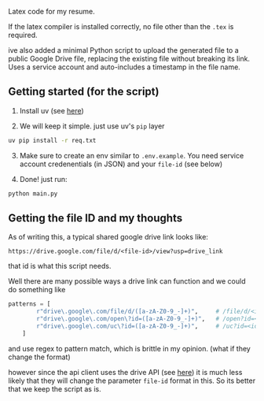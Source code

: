 Latex code for my resume.

If the latex compiler is installed correctly, no file other than the `.tex` is required. 

ive also added a minimal Python script to upload the generated file to a public Google Drive file, replacing the existing file without breaking its link. Uses a service account and auto-includes a timestamp in the file name.

## Getting started (for the script)

1. Install uv (see [here](https://docs.astral.sh/uv/getting-started/installation/))

2. We  will keep it simple. just use uv's `pip` layer

```bash
uv pip install -r req.txt
```
3. Make sure to create an env similar to `.env.example`. You need service account credenentials (in JSON) and your `file-id` (see below)

4. Done! just run:

```bash
python main.py
```

## Getting the file ID and my thoughts

As of writing this, a typical shared google drive link looks like:

`
https://drive.google.com/file/d/<file-id>/view?usp=drive_link
`

that id is what this script needs.

Well there are many possible ways a drive link can function and we could do something like

```python
patterns = [
        r"drive\.google\.com/file/d/([a-zA-Z0-9_-]+)",     # /file/d/<id>/
        r"drive\.google\.com/open\?id=([a-zA-Z0-9_-]+)",   # /open?id=<id>
        r"drive\.google\.com/uc\?id=([a-zA-Z0-9_-]+)",     # /uc?id=<id>
    ]
```
and use regex to pattern match, which is brittle in my opinion. (what if they change the format)

however since the api client uses the drive API (see [here](https://developers.google.com/workspace/drive/api/reference/rest/v3/files/update)) it is much less likely that they will change the parameter `file-id` format in this. So its better that we keep the script as is.